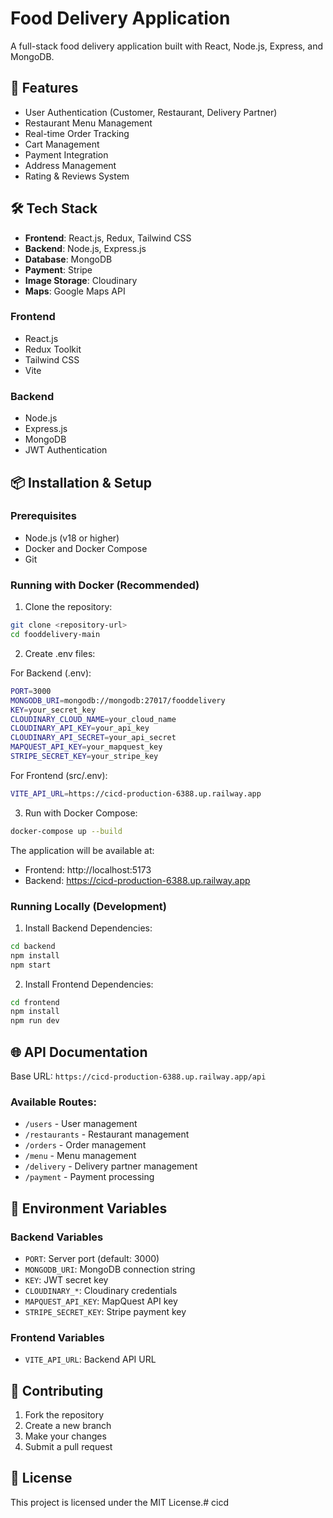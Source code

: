 # Food Delivery Application

A full-stack food delivery application built with React, Node.js, Express, and MongoDB.

## 🚀 Features

- User Authentication (Customer, Restaurant, Delivery Partner)
- Restaurant Menu Management
- Real-time Order Tracking
- Cart Management
- Payment Integration
- Address Management
- Rating & Reviews System

## 🛠️ Tech Stack
- **Frontend**: React.js, Redux, Tailwind CSS
- **Backend**: Node.js, Express.js
- **Database**: MongoDB
- **Payment**: Stripe
- **Image Storage**: Cloudinary
- **Maps**: Google Maps API

### Frontend
- React.js
- Redux Toolkit
- Tailwind CSS
- Vite

### Backend
- Node.js
- Express.js
- MongoDB
- JWT Authentication

## 📦 Installation & Setup

### Prerequisites
- Node.js (v18 or higher)
- Docker and Docker Compose
- Git

### Running with Docker (Recommended)

1. Clone the repository:
```bash
git clone <repository-url>
cd fooddelivery-main
```

2. Create .env files:

For Backend (.env):
```bash
PORT=3000
MONGODB_URI=mongodb://mongodb:27017/fooddelivery
KEY=your_secret_key
CLOUDINARY_CLOUD_NAME=your_cloud_name
CLOUDINARY_API_KEY=your_api_key
CLOUDINARY_API_SECRET=your_api_secret
MAPQUEST_API_KEY=your_mapquest_key
STRIPE_SECRET_KEY=your_stripe_key
```

For Frontend (src/.env):
```bash
VITE_API_URL=https://cicd-production-6388.up.railway.app
```

3. Run with Docker Compose:
```bash
docker-compose up --build
```

The application will be available at:
- Frontend: http://localhost:5173
- Backend: https://cicd-production-6388.up.railway.app

### Running Locally (Development)

1. Install Backend Dependencies:
```bash
cd backend
npm install
npm start
```

2. Install Frontend Dependencies:
```bash
cd frontend
npm install
npm run dev
```

## 🌐 API Documentation

Base URL: `https://cicd-production-6388.up.railway.app/api`

### Available Routes:
- `/users` - User management
- `/restaurants` - Restaurant management
- `/orders` - Order management
- `/menu` - Menu management
- `/delivery` - Delivery partner management
- `/payment` - Payment processing

## 🔑 Environment Variables

### Backend Variables
- `PORT`: Server port (default: 3000)
- `MONGODB_URI`: MongoDB connection string
- `KEY`: JWT secret key
- `CLOUDINARY_*`: Cloudinary credentials
- `MAPQUEST_API_KEY`: MapQuest API key
- `STRIPE_SECRET_KEY`: Stripe payment key

### Frontend Variables
- `VITE_API_URL`: Backend API URL

## 👥 Contributing

1. Fork the repository
2. Create a new branch
3. Make your changes
4. Submit a pull request

## 📝 License

This project is licensed under the MIT License.#   c i c d 
 
 